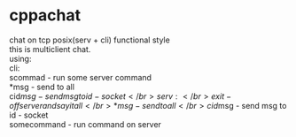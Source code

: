 # cppachat
chat on tcp posix(serv + cli) functional style</br>
this is multiclient chat.</br>
using:</br>
cli:</br>
scommad - run some server command</br>
*msg - send to all</br>
cid$msg - send msg to id - socket</br>
serv:</br>
exit - off server and say it all</br>
*msg - send to all</br>
cid$msg - send msg to id - socket</br>
somecommand - run command on server</br>
